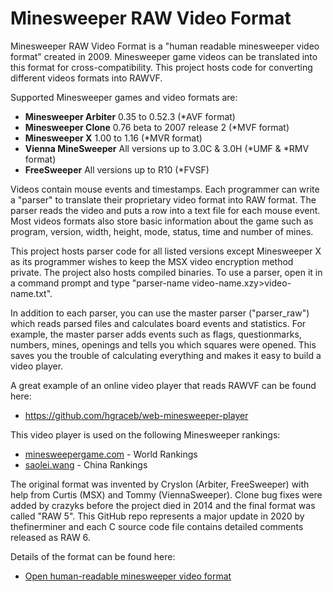 # Minesweeper RAW Video Format

Minesweeper RAW Video Format is a "human readable minesweeper video format" created in 2009. Minesweeper game videos can be translated into this format for cross-compatibility. This project hosts code for converting different videos formats into RAWVF.

Supported Minesweeper games and video formats are:

- <b>Minesweeper Arbiter</b> 0.35 to 0.52.3 (*AVF format)
- <b>Minesweeper Clone</b> 0.76 beta to 2007 release 2 (*MVF format)
- <b>Minesweeper X</b> 1.00 to 1.16 (*MVR format)
- <b>Vienna MineSweeper</b> All versions up to 3.0C & 3.0H (*UMF & *RMV format)
- <b>FreeSweeper</b> All versions up to R10 (*FVSF)

Videos contain mouse events and timestamps. Each programmer can write a "parser" to translate their proprietary video format into RAW format. The parser reads the video and puts a row into a text file for each mouse event. Most videos formats also store basic information about the game such as program, version, width, height, mode, status, time and number of mines. 

This project hosts parser code for all listed versions except Minesweeper X as its programmer wishes to keep the MSX video encryption method private. The project also hosts compiled binaries. To use a parser, open it in a command prompt and type "parser-name video-name.xzy>video-name.txt".

In addition to each parser, you can use the master parser ("parser_raw") which reads parsed files and calculates board events and statistics. For example, the master parser adds events such as flags, questionmarks, numbers, mines, openings and tells you which squares were opened. This saves you the trouble of calculating everything and makes it easy to build a video player.

A great example of an online video player that reads RAWVF can be found here:

- https://github.com/hgraceb/web-minesweeper-player

This video player is used on the following Minesweeper rankings:

- <a href="https://minesweepergame.com">minesweepergame.com</a> - World Rankings
- <a href="http://www.saolei.wang">saolei.wang</a> - China Rankings

The original format was invented by Cryslon (Arbiter, FreeSweeper) with help from Curtis (MSX) and Tommy (ViennaSweeper). Clone bug fixes were added by crazyks before the project died in 2014 and the final format was called "RAW 5". This GitHub repo represents a major update in 2020 by thefinerminer and each C source code file contains detailed comments released as RAW 6.

Details of the format can be found here:

- <a href="https://minesweepergame.com/forum/viewtopic.php?p=619&sid=173c88eefbcf15bc16285932ec58dcb0#p619">Open human-readable minesweeper video format</a>




